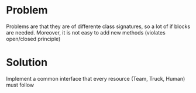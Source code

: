 # Problem

Problems are that they are of differente class signatures, so a lot of if blocks are needed. Moreover, it is not easy to add new methods (violates open/closed principle)

# Solution

Implement a common interface that every resource (Team, Truck, Human) must follow
